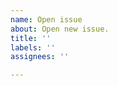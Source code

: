 ```yaml
---
name: Open issue
about: Open new issue.
title: ''
labels: ''
assignees: ''

---
```


<!--
First Of All, Thanks for your contribution.

It's an open source project, I share my free time here and in others [open source projects](https://tiagoporto.github.io).

Maybe I'll take time until I close this issue. Please, don't get discouraged, your contribution will turn it in a better project.
-->
